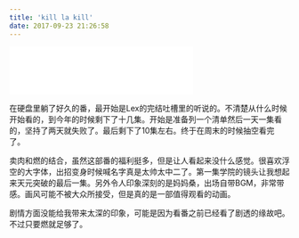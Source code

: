 ```yaml
---
title: 'kill la kill'
date: 2017-09-23 21:26:58
---
```








<iframe frameborder="no" border="0" marginwidth="0" marginheight="0" width=330 height=86 src="//music.163.com/outchain/player?type=2&id=28152391&auto=1&height=66"></iframe>



在硬盘里躺了好久的番，最开始是Lex的完结吐槽里的听说的。不清楚从什么时候开始看的，到今年的时候剩下了十几集。开始是准备列一个清单然后一天一集看的，坚持了两天就失败了。最后剩下了10集左右。终于在周末的时候抽空看完了。

卖肉和燃的结合，虽然这部番的福利挺多，但是让人看起来没什么感觉。很喜欢浮空的大字体，出招变身时候喊名字真是太帅太中二了。第一集学院的镜头让我想起来天元突破的最后一集。另外令人印象深刻的是妈妈桑，出场自带BGM，非常带感。画风可能不被大众所接受，但是真的是一部值得观看的动画。

剧情方面没能给我带来太深的印象，可能是因为看番之前已经看了剧透的缘故吧。不过只要燃就足够了。